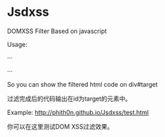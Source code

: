 Jsdxss
======

DOMXSS Filter Based on javascript

Usage: 

···
<div id="target"></div>
<script src="jsdxss.js"></script>
<script>
var html = "HTML CODE";
(new Jsdxss()).filter(html, "target");
</script>
···

So you can show the filtered html code on div#target

过滤完成后的代码输出在id为target的元素中。

Example: http://phith0n.github.io/Jsdxss/test.html

你可以在这里测试DOM XSS过滤效果。
